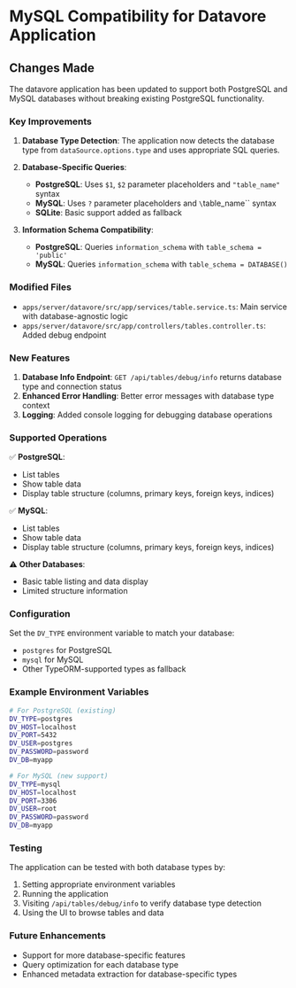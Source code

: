 # MySQL Compatibility for Datavore Application

## Changes Made

The datavore application has been updated to support both PostgreSQL and MySQL databases without breaking existing PostgreSQL functionality.

### Key Improvements

1. **Database Type Detection**: The application now detects the database type from `dataSource.options.type` and uses appropriate SQL queries.

2. **Database-Specific Queries**:
   - **PostgreSQL**: Uses `$1`, `$2` parameter placeholders and `"table_name"` syntax
   - **MySQL**: Uses `?` parameter placeholders and `\`table_name\`` syntax
   - **SQLite**: Basic support added as fallback

3. **Information Schema Compatibility**:
   - **PostgreSQL**: Queries `information_schema` with `table_schema = 'public'`
   - **MySQL**: Queries `information_schema` with `table_schema = DATABASE()`

### Modified Files

- `apps/server/datavore/src/app/services/table.service.ts`: Main service with database-agnostic logic
- `apps/server/datavore/src/app/controllers/tables.controller.ts`: Added debug endpoint

### New Features

1. **Database Info Endpoint**: `GET /api/tables/debug/info` returns database type and connection status
2. **Enhanced Error Handling**: Better error messages with database type context
3. **Logging**: Added console logging for debugging database operations

### Supported Operations

✅ **PostgreSQL**:
- List tables
- Show table data
- Display table structure (columns, primary keys, foreign keys, indices)

✅ **MySQL**:
- List tables
- Show table data
- Display table structure (columns, primary keys, foreign keys, indices)

⚠️ **Other Databases**:
- Basic table listing and data display
- Limited structure information

### Configuration

Set the `DV_TYPE` environment variable to match your database:
- `postgres` for PostgreSQL
- `mysql` for MySQL
- Other TypeORM-supported types as fallback

### Example Environment Variables

```bash
# For PostgreSQL (existing)
DV_TYPE=postgres
DV_HOST=localhost
DV_PORT=5432
DV_USER=postgres
DV_PASSWORD=password
DV_DB=myapp

# For MySQL (new support)
DV_TYPE=mysql
DV_HOST=localhost
DV_PORT=3306
DV_USER=root
DV_PASSWORD=password
DV_DB=myapp
```

### Testing

The application can be tested with both database types by:
1. Setting appropriate environment variables
2. Running the application
3. Visiting `/api/tables/debug/info` to verify database type detection
4. Using the UI to browse tables and data

### Future Enhancements

- Support for more database-specific features
- Query optimization for each database type
- Enhanced metadata extraction for database-specific types
